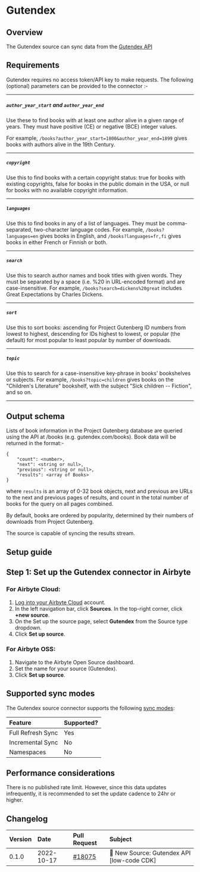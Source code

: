 # Gutendex

## Overview

The Gutendex source can sync data from the [Gutendex API](https://gutendex.com/)

## Requirements

Gutendex requires no access token/API key to make requests. The following (optional) parameters can
be provided to the connector :-

---

##### `author_year_start` and `author_year_end`

Use these to find books with at least one author alive in a given range of years. They must have
positive (CE) or negative (BCE) integer values.

For example, `/books?author_year_start=1800&author_year_end=1899` gives books with authors alive in
the 19th Century.

---

##### `copyright`

Use this to find books with a certain copyright status: true for books with existing copyrights,
false for books in the public domain in the USA, or null for books with no available copyright
information.

---

##### `languages`

Use this to find books in any of a list of languages. They must be comma-separated, two-character
language codes. For example, `/books?languages=en` gives books in English, and
`/books?languages=fr,fi` gives books in either French or Finnish or both.

---

##### `search`

Use this to search author names and book titles with given words. They must be separated by a space
(i.e. %20 in URL-encoded format) and are case-insensitive. For example,
`/books?search=dickens%20great` includes Great Expectations by Charles Dickens.

---

##### `sort`

Use this to sort books: ascending for Project Gutenberg ID numbers from lowest to highest,
descending for IDs highest to lowest, or popular (the default) for most popular to least popular by
number of downloads.

---

##### `topic`

Use this to search for a case-insensitive key-phrase in books' bookshelves or subjects. For example,
`/books?topic=children` gives books on the "Children's Literature" bookshelf, with the subject "Sick
children -- Fiction", and so on.

---

## Output schema

Lists of book information in the Project Gutenberg database are queried using the API at /books
(e.g. gutendex.com/books). Book data will be returned in the format:-

```
{
    "count": <number>,
    "next": <string or null>,
    "previous": <string or null>,
    "results": <array of Books>
}
```

where `results` is an array of 0-32 book objects, next and previous are URLs to the next and
previous pages of results, and count in the total number of books for the query on all pages
combined.

By default, books are ordered by popularity, determined by their numbers of downloads from Project
Gutenberg.

The source is capable of syncing the results stream.

## Setup guide

## Step 1: Set up the Gutendex connector in Airbyte

### For Airbyte Cloud:

1. [Log into your Airbyte Cloud](https://cloud.airbyte.com/workspaces) account.
2. In the left navigation bar, click **Sources**. In the top-right corner, click **+new source**.
3. On the Set up the source page, select **Gutendex** from the Source type dropdown.
4. Click **Set up source**.

### For Airbyte OSS:

1. Navigate to the Airbyte Open Source dashboard.
2. Set the name for your source (Gutendex).
3. Click **Set up source**.

## Supported sync modes

The Gutendex source connector supports the following
[sync modes](https://docs.airbyte.com/cloud/core-concepts#connection-sync-modes):

| Feature           | Supported? |
| :---------------- | :--------- |
| Full Refresh Sync | Yes        |
| Incremental Sync  | No         |
| Namespaces        | No         |

## Performance considerations

There is no published rate limit. However, since this data updates infrequently, it is recommended
to set the update cadence to 24hr or higher.

## Changelog

| Version | Date       | Pull Request                                              | Subject                                    |
| :------ | :--------- | :-------------------------------------------------------- | :----------------------------------------- |
| 0.1.0   | 2022-10-17 | [#18075](https://github.com/airbytehq/airbyte/pull/18075) | 🎉 New Source: Gutendex API [low-code CDK] |
